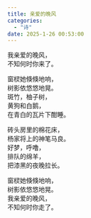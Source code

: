 ```yaml
---
title: 亲爱的晚风
categories:
  - "诗"
date: 2025-1-26 00:53:00
---
```


我亲爱的晚风，<br>
不知何时你来了。<br>

窗棂她倏倏地响，<br>
树影依悠悠地晃。<br>
斑竹，柚子树，<br>
黄狗和白鹅，<br>
在青白的瓦片下酣睡。<br>

砖头房里的棉花床，<br>
杨家将上的神笔马良。<br>
好梦，呼噜，<br>
排队的绵羊，<br>
把漆黑的夜晚拉长。<br>

窗棂她倏倏地响，<br>
树影依悠悠地晃。<br>
我亲爱的晚风，<br>
不知何时你走了。

